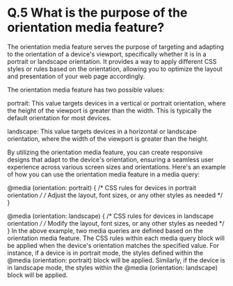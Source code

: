 # Q.5 What is the purpose of the orientation media feature?


The orientation media feature serves the purpose of targeting and adapting to the orientation of a device's viewport, specifically whether it is in a portrait or landscape orientation. It provides a way to apply different CSS styles or rules based on the orientation, allowing you to optimize the layout and presentation of your web page accordingly.

The orientation media feature has two possible values:

portrait: This value targets devices in a vertical or portrait orientation, where the height of the viewport is greater than the width. This is typically the default orientation for most devices.

landscape: This value targets devices in a horizontal or landscape orientation, where the width of the viewport is greater than the height.

By utilizing the orientation media feature, you can create responsive designs that adapt to the device's orientation, ensuring a seamless user experience across various screen sizes and orientations. Here's an example of how you can use the orientation media feature in a media query:

@media (orientation: portrait) {
  /* CSS rules for devices in portrait orientation */
  /* Adjust the layout, font sizes, or any other styles as needed */
}

@media (orientation: landscape) {
  /* CSS rules for devices in landscape orientation */
  /* Modify the layout, font sizes, or any other styles as needed */
}
In the above example, two media queries are defined based on the orientation media feature. The CSS rules within each media query block will be applied when the device's orientation matches the specified value.
For instance, if a device is in portrait mode, the styles defined within the @media (orientation: portrait) block will be applied. Similarly, if the device is in landscape mode, the styles within the @media (orientation: landscape) block will be applied.